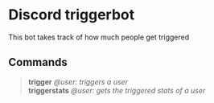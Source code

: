 # Discord triggerbot
This bot takes track of how much people get triggered

## Commands
> **trigger** *@user: triggers a user*<br />
> **triggerstats** *@user: gets the triggered stats of a user*